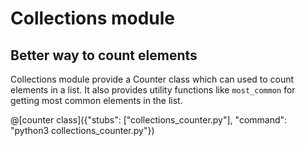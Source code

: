 # Collections module

## Better way to count elements

Collections module provide a Counter class which can used to count elements in a list. It also provides utility functions like `most_common` for getting most common elements in the list.

@[counter class]({"stubs": ["collections_counter.py"], "command": "python3 collections_counter.py"})
